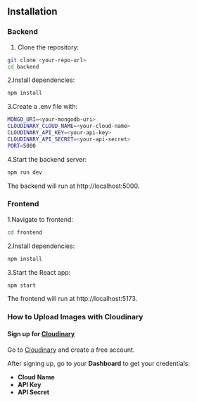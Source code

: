 ## Installation

### Backend

1. Clone the repository:

```bash
git clone <your-repo-url>
cd backend
```
2.Install dependencies:
```bash
npm install
```
3.Create a .env file with:
```bash
MONGO_URI=<your-mongodb-uri>
CLOUDINARY_CLOUD_NAME=<your-cloud-name>
CLOUDINARY_API_KEY=<your-api-key>
CLOUDINARY_API_SECRET=<your-api-secret>
PORT=5000
```
4.Start the backend server:
```bash
npm run dev
```
The backend will run at http://localhost:5000.

### Frontend

1.Navigate to frontend:
```bash
cd frontend
```
2.Install dependencies:
```bash
npm install
```
3.Start the React app:
```bash
npm start
```
The frontend will run at http://localhost:5173.
### How to Upload Images with Cloudinary

####  **Sign up for [Cloudinary](https://cloudinary.com/)**

Go to [Cloudinary](https://cloudinary.com/) and create a free account.

After signing up, go to your **Dashboard** to get your credentials:

 - **Cloud Name**
 - **API Key**
 - **API Secret**
